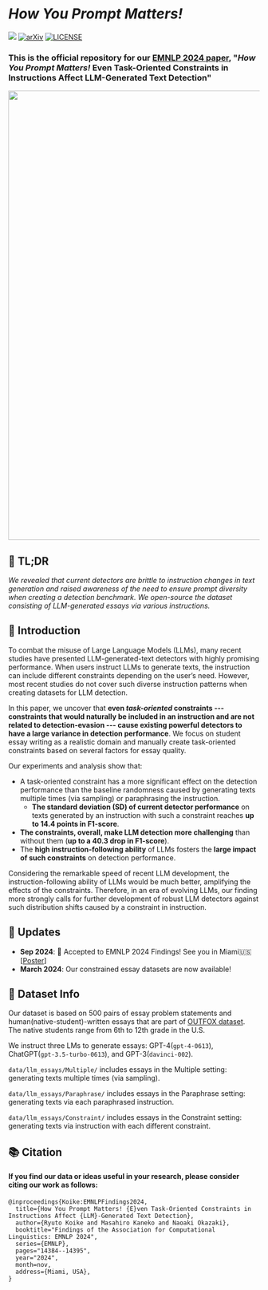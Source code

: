 # _How You Prompt Matters!_
![](https://img.shields.io/badge/Made_with-json-blue.svg)
[![arXiv](https://img.shields.io/badge/arXiv-2311.08369-b31b1b.svg)](https://arxiv.org/abs/2311.08369)
[![LICENSE](https://img.shields.io/badge/License-Apache--2.0-green.svg)](https://github.com/ryuryukke/OUTFOX?tab=Apache-2.0-1-ov-file)

### This is the official repository for our [EMNLP 2024 paper](https://arxiv.org/abs/2311.08369), "_How You Prompt Matters!_ Even Task-Oriented Constraints in Instructions Affect LLM-Generated Text Detection"

<p align="center">
  <img src="https://github.com/ryuryukke/HowYouPromptMatters/assets/61570900/33aa87d9-b594-4a56-89b3-b39e82061d72" width="900"/>
</p>

## 💨 TL;DR
_We revealed that current detectors are brittle to instruction changes in text generation and raised awareness of the need to ensure prompt diversity when creating a detection benchmark. We open-source the dataset consisting of LLM-generated essays via various instructions._

## 📖 Introduction
To combat the misuse of Large Language Models (LLMs), many recent studies have presented LLM-generated-text detectors with highly promising performance.
When users instruct LLMs to generate texts, the instruction can include different constraints depending on the user’s need.
However, most recent studies do not cover such diverse instruction patterns when creating datasets for LLM detection.

In this paper, we uncover that **even _task-oriented_ constraints --- constraints that would naturally be included in an instruction and are not related to detection-evasion --- cause existing powerful detectors to have a large variance in detection performance**.
We focus on student essay writing as a realistic domain and manually create task-oriented constraints based on several factors for essay quality.

Our experiments and analysis show that:
- A task-oriented constraint has a more significant effect on the detection performance than the baseline randomness caused by generating texts multiple times (via sampling) or paraphrasing the instruction.
  - **The standard deviation (SD) of current detector performance** on texts generated by an instruction with such a constraint reaches **up to 14.4 points in F1-score**.
- **The constraints, overall, make LLM detection more challenging** than without them (**up to a 40.3 drop in F1-score**).
- The **high instruction-following ability** of LLMs fosters the **large impact of such constraints** on detection performance.

Considering the remarkable speed of recent LLM development, the instruction-following ability of LLMs would be much better, amplifying the effects of the constraints.
Therefore, in an era of evolving LLMs, our finding more strongly calls for further development of robust LLM detectors against such distribution shifts caused by a constraint in instruction.

## 📢 Updates
- **Sep 2024**: 🎉 Accepted to EMNLP 2024 Findings! See you in Miami🇺🇸 [[Poster](https://drive.google.com/file/d/11gn3XkIL_YhmV7sQmG8NUD_E9obMlTH_/view)]
- **March 2024**: Our constrained essay datasets are now available!

## :page_facing_up: Dataset Info
Our dataset is based on 500 pairs of essay problem statements and human(native-student)-written essays that are part of [OUTFOX dataset](https://github.com/ryuryukke/OUTFOX).
The native students range from 6th to 12th grade in the U.S.

We instruct three LMs to generate essays: GPT-4(`gpt-4-0613`), ChatGPT(`gpt-3.5-turbo-0613`), and GPT-3(`davinci-002`).

`data/llm_essays/Multiple/` includes essays in the Multiple setting: generating texts multiple times (via sampling).

`data/llm_essays/Paraphrase/` includes essays in the Paraphrase setting: generating texts via each paraphrased instruction.

`data/llm_essays/Constraint/` includes essays in the Constraint setting: generating texts via instruction with each different constraint.


## 📚 Citation
#### If you find our data or ideas useful in your research, please consider citing our work as follows:
```
@inproceedings{Koike:EMNLPFindings2024, 
  title={How You Prompt Matters! {E}ven Task-Oriented Constraints in Instructions Affect {LLM}-Generated Text Detection}, 
  author={Ryuto Koike and Masahiro Kaneko and Naoaki Okazaki}, 
  booktitle="Findings of the Association for Computational Linguistics: EMNLP 2024", 
  series={EMNLP}, 
  pages="14384--14395", 
  year="2024", 
  month=nov, 
  address={Miami, USA},
}
```
